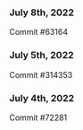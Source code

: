 ### July 8th, 2022

Commit #63164

### July 5th, 2022

Commit #314353


### July 4th, 2022

Commit #72281
